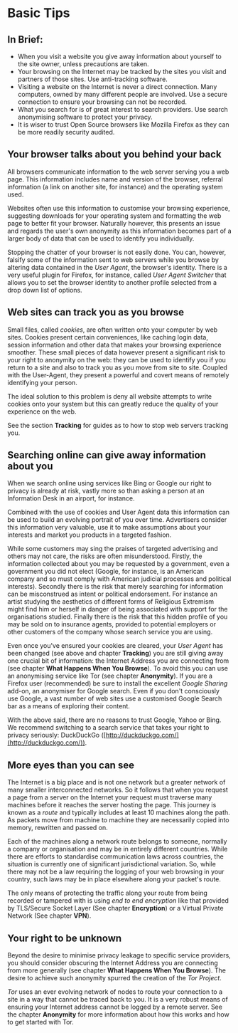 Basic Tips
==========

In Brief:
---------

 * When you visit a website you give away information about yourself to the site owner, unless precautions are taken.
 * Your browsing on the Internet may be tracked by the sites you visit and partners of those sites. Use anti-tracking software.
 * Visiting a website on the Internet is never a direct connection. Many computers, owned by many different people are involved. Use a secure connection to ensure your browsing can not be recorded.
 * What you search for is of great interest to search providers. Use search anonymising software to protect your privacy.
 * It is wiser to trust Open Source browsers like Mozilla Firefox as they can be more readily security audited.

Your browser talks about you behind your back
---------------------------------------------

All browsers communicate information to the web server serving you a web page. This information includes name and version of the browser, referral information (a link on another site, for instance) and the operating system used.

Websites often use this information to customise your browsing experience, suggesting downloads for your operating system and formatting the web page to better fit your browser. Naturally however, this presents an issue and regards the user's own anonymity as this information becomes part of a larger body of data that can be used to identify you individually.

Stopping the chatter of your browser is not easily done. You can, however, falsify some of the information sent to web servers while you browse by altering data contained in the *User Agent*, the browser's identity. There is a very useful plugin for Firefox, for instance, called *User Agent Switcher* that allows you to set the browser identity to another profile selected from a drop down list of options.

Web sites can track you as you browse
-------------------------------------

Small files, called *cookies*, are often written onto your computer by web sites. Cookies present certain conveniences, like caching login data, session information and other data that makes your browsing experience smoother. These small pieces of data however present a significant risk to your right to anonymity on the web: they can be used to identify you if you return to a site and also to track you as you move from site to site. Coupled with the User-Agent, they present a powerful and covert means of remotely identifying your person.

The ideal solution to this problem is deny all website attempts to write cookies onto your system but this can greatly reduce the quality of your experience on the web.

See the section **Tracking** for guides as to how to stop web servers tracking you.

Searching online can give away information about you
----------------------------------------------------

When we search online using services like Bing or Google our right to privacy is already at risk, vastly more so than asking a person at an Information Desk in an airport, for instance.

Combined with the use of cookies and User Agent data this information can be used to build an evolving portrait of you over time. Advertisers consider this information very valuable, use it to make assumptions about your interests and market you products in a targeted fashion.

While some customers may sing the praises of targeted advertising and others may not care, the risks are often misunderstood. Firstly, the information collected about you may be requested by a government, even a government you did not elect (Google, for instance, is an American company and so must comply with American judicial processes and political interests). Secondly there is the risk that merely searching for information can be misconstrued as intent or political endorsement. For instance an artist studying the aesthetics of different forms of Religious Extremism might find him or herself in danger of being associated with support for the organisations studied. Finally there is the risk that this hidden profile of you may be sold on to insurance agents, provided to potential employers or other customers of the company whose search service you are using. 

Even once you've ensured your cookies are cleared, your *User Agent* has been changed (see above and chapter **Tracking**) you are still giving away one crucial bit of information: the Internet Address you are connecting from (see chapter **What Happens When You Browse**). To avoid this you can use an anonymising service like Tor (see chapter **Anonymity**). If you are a Firefox user (recommended) be sure to install the excellent *Google Sharing* add-on, an anonymiser for Google search. Even if you don't consciously use Google, a vast number of web sites use a customised Google Search bar as a means of exploring their content.

With the above said, there are no reasons to trust Google, Yahoo or Bing. We recommend switching to a search service that takes your right to privacy seriously: DuckDuckGo ([http://duckduckgo.com/](http://duckduckgo.com/)).

More eyes than you can see
--------------------------

The Internet is a big place and is not one network but a greater network of many smaller interconnected networks. So it follows that when you request a page from a server on the Internet your request must traverse many machines before it reaches the server hosting the page. This journey is known as a *route* and typically includes at least 10 machines along the path. As packets move from machine to machine they are necessarily copied into memory, rewritten and passed on.

Each of the machines along a network route belongs to someone, normally a company or organisation and may be in entirely different countries. While there are efforts to standardise communication laws across countries, the situation is currently one of significant jurisdictional variation. So, while there may not be a law requiring the logging of your web browsing in your country, such laws may be in place elsewhere along your packet's route.

The only means of protecting the traffic along your route from being recorded or tampered with is using *end to end encryption* like that provided by TLS/Secure Socket Layer (See chapter **Encryption**) or a Virtual Private Network (See chapter **VPN**).

Your right to be unknown
------------------------

Beyond the desire to minimise privacy leakage to specific service providers, you should consider obscuring the Internet Address you are connecting from more generally (see chapter **What Happens When You Browse**). The desire to achieve such anonymity spurred the creation of the *Tor Project*.

*Tor* uses an ever evolving network of nodes to route your connection to a site in a way that cannot be traced back to you. It is a very robust means of ensuring your Internet address cannot be logged by a remote server. See the chapter **Anonymity** for more information about how this works and how to get started with Tor.

 
